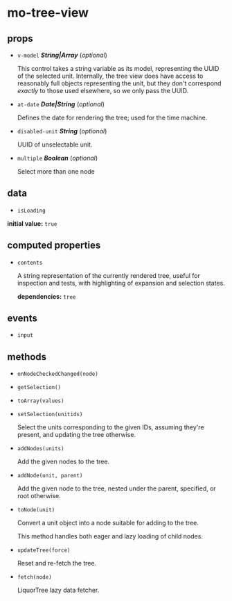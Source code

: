 # mo-tree-view 

## props 

- `v-model` ***String|Array*** (*optional*) 

  This control takes a string variable as its model, representing
  the UUID of the selected unit. Internally, the tree view does
  have access to reasonably full objects representing the unit,
  but they don't correspond _exactly_ to those used elsewhere, so
  we only pass the UUID. 

- `at-date` ***Date|String*** (*optional*) 

  Defines the date for rendering the tree; used for the time machine. 

- `disabled-unit` ***String*** (*optional*) 

  UUID of unselectable unit. 

- `multiple` ***Boolean*** (*optional*) 

  Select more than one node 

## data 

- `isLoading` 

**initial value:** `true` 

## computed properties 

- `contents` 

  A string representation of the currently rendered tree, useful
  for inspection and tests, with highlighting of expansion and
  selection states. 

   **dependencies:** `tree` 


## events 

- `input` 

## methods 

- `onNodeCheckedChanged(node)` 

- `getSelection()` 

- `toArray(values)` 

- `setSelection(unitids)` 

  Select the units corresponding to the given IDs, assuming
  they're present, and updating the tree otherwise. 

- `addNodes(units)` 

  Add the given nodes to the tree. 

- `addNode(unit, parent)` 

  Add the given node to the tree, nested under the parent, specified, or
  root otherwise. 

- `toNode(unit)` 

  Convert a unit object into a node suitable for adding to the
  tree.
  
  This method handles both eager and lazy loading of child nodes. 

- `updateTree(force)` 

  Reset and re-fetch the tree. 

- `fetch(node)` 

  LiquorTree lazy data fetcher. 

